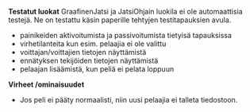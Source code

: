**Testatut luokat**
GraafinenJatsi ja JatsiOhjain luokila ei ole automaattisia testejä. Ne on testattu käsin paperille tehtyjen testitapauksien avula. 
* painikeiden aktivoitumista ja passivoitumista tietyisä tapauksissa
* virhetilanteita kun esim. pelaajia ei ole valittu
* voittajan/voittajien tietojen näyttämistä
* ennätyksen tekijöiden tietojen näyttämistä
* pelaajan lisäämistä, kun peliä ei pelata loppuun

**Virheet /ominaisuudet**
* Jos peli ei pääty normaalisti, niin uusi pelaajia ei talleta tiedostoon.
